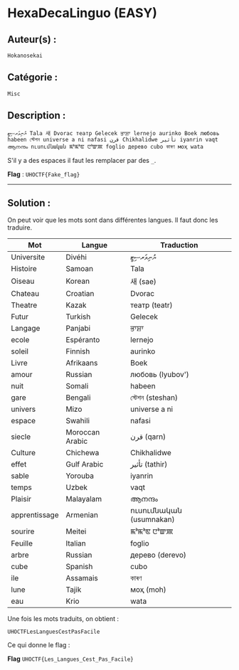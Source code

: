 # HexaDecaLinguo (EASY)

## Auteur(s) :
`Hokanosekai`

## Catégorie :
`Misc`

## Description :
```text
ޔުނިވަރސިޓީ Tala 새 Dvorac театр Gelecek ਭਾਸ਼ਾ lernejo aurinko Boek любовь habeen স্টেশন universe a ni nafasi قرن Chikhalidwe تأثير iyanrin vaqt ആനന്ദം ուսումնական ꯃꯣꯃꯣꯟ ꯅꯣꯛꯄ foglio дерево cubo কাৰণ моҳ wata
```

S'il y a des espaces il faut les remplacer par des `_`.

**Flag** : `UHOCTF{Fake_flag}`

---

## Solution :

On peut voir que les mots sont dans différentes langues. Il faut donc les traduire.

| Mot | Langue | Traduction |
| --- | --- | --- |
|Universite | Divéhi | ޔުނިވަރސިޓީ |
|Histoire | Samoan | Tala |
|Oiseau | Korean | 새 (sae) |
|Chateau | Croatian | Dvorac |
|Theatre | Kazak | театр (teatr) |
|Futur | Turkish | Gelecek |
|Langage | Panjabi | ਭਾਸ਼ਾ |
|ecole | Espéranto | lernejo |
|soleil | Finnish | aurinko |
|Livre | Afrikaans | Boek |
|amour | Russian | любовь (lyubov') |
|nuit | Somali | habeen |
|gare | Bengali | স্টেশন (steshan) |
|univers | Mizo | universe a ni |
|espace | Swahili | nafasi |
|siecle | Moroccan Arabic | قرن (qarn) |
|Culture | Chichewa | Chikhalidwe |
|effet | Gulf Arabic | تأثير (tathir) |
|sable | Yorouba | iyanrin |
|temps | Uzbek | vaqt |
|Plaisir | Malayalam | ആനന്ദം |
|apprentissage | Armenian | ուսումնական (usumnakan) |
|sourire | Meitei | ꯃꯣꯃꯣꯟ ꯅꯣꯛꯄ |
|Feuille | Italian | foglio |
|arbre | Russian | дерево (derevo) |
|cube | Spanish | cubo |
|ile | Assamais | কাৰণ |
|lune | Tajik | моҳ (moh) |
|eau | Krio | wata |

Une fois les mots traduits, on obtient :

```text
UHOCTFLesLanguesCestPasFacile
```

Ce qui donne le flag :

**Flag** `UHOCTF{Les_Langues_Cest_Pas_Facile}`
